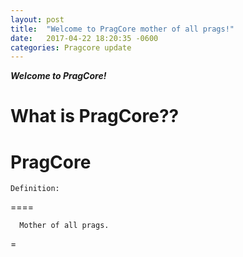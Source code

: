 ```yaml
---
layout: post
title:  "Welcome to PragCore mother of all prags!"
date:   2017-04-22 18:20:35 -0600
categories: Pragcore update
---
```

***Welcome to PragCore!***

What is PragCore??
==

  PragCore
=====

    Definition:
====

      Mother of all prags.
=
